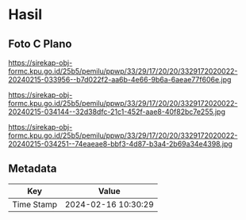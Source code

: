 # Hasil

## Foto C Plano

https://sirekap-obj-formc.kpu.go.id/25b5/pemilu/ppwp/33/29/17/20/20/3329172020022-20240215-033956--b7d022f2-aa6b-4e66-9b6a-6aeae77f606e.jpg

https://sirekap-obj-formc.kpu.go.id/25b5/pemilu/ppwp/33/29/17/20/20/3329172020022-20240215-034144--32d38dfc-21c1-452f-aae8-40f82bc7e255.jpg

https://sirekap-obj-formc.kpu.go.id/25b5/pemilu/ppwp/33/29/17/20/20/3329172020022-20240215-034251--74eaeae8-bbf3-4d87-b3a4-2b69a34e4398.jpg


## Metadata

| Key        | Value               |
| ---------- | ------------------- |
| Time Stamp | 2024-02-16 10:30:29 |



